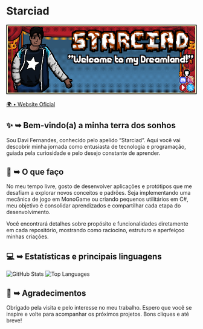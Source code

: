 # Starciad

![Starciad Banner](assets/images/banners/starciad-banner.webp)

[🌍 • Website Oficial](https://starciad.github.io/)

## ✨ ➥ Bem-vindo(a) a minha terra dos sonhos

Sou Davi Fernandes, conhecido pelo apelido “Starciad”. Aqui você vai descobrir minha jornada como entusiasta de tecnologia e programação, guiada pela curiosidade e pelo desejo constante de aprender.

## 🚀 ➥ O que faço

No meu tempo livre, gosto de desenvolver aplicações e protótipos que me desafiam a explorar novos conceitos e padrões. Seja implementando uma mecânica de jogo em MonoGame ou criando pequenos utilitários em C#, meu objetivo é consolidar aprendizados e compartilhar cada etapa do desenvolvimento.

Você encontrará detalhes sobre propósito e funcionalidades diretamente em cada repositório, mostrando como raciocino, estruturo e aperfeiçoo minhas criações.

## 💻 ➥ Estatísticas e principais linguagens

![GitHub Stats](https://github-readme-stats.vercel.app/api?username=Starciad&show_icons=true&theme=dracula)
![Top Languages](https://github-readme-stats.vercel.app/api/top-langs/?username=Starciad&theme=dracula&layout=compact&langs_count=10)

## 🙏 ➥ Agradecimentos

Obrigado pela visita e pelo interesse no meu trabalho. Espero que você se inspire e volte para acompanhar os próximos projetos. Bons cliques e até breve!
